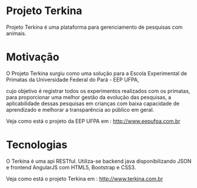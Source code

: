 # Projeto Terkina

Projeto Terkina é uma plataforma para gerenciamento de pesquisas com animais. 

# Motivação
O Projeto Terkina surgiu como uma solução para a Escola Experimental de Primatas da Universidade Federal do Pará - EEP UFPA,

cujo objetivo é registrar todos os experimentos realizados com os primatas, para proporcionar uma melhor
gestão da evolução das pesquisas, a aplicabilidade dessas pesquisas em crianças com baixa capacidade de aprendizado
e melhorar a transparência ao público em geral.

Veja como está o projeto da EEP UFPA em : http://www.eepufpa.com.br

# Tecnologias
O Terkina é uma api RESTful. Utiliza-se backend java disponibilizando JSON e frontend AngularJS com HTML5, Bootstrap e CSS3.

Veja como está o projeto Terkina em : http://www.terkina.com.br
